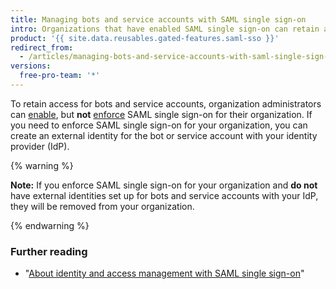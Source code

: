 ```yaml
---
title: Managing bots and service accounts with SAML single sign-on
intro: Organizations that have enabled SAML single sign-on can retain access for bots and service accounts.
product: '{{ site.data.reusables.gated-features.saml-sso }}'
redirect_from:
  - /articles/managing-bots-and-service-accounts-with-saml-single-sign-on
versions:
  free-pro-team: '*'
---
```


To retain access for bots and service accounts, organization administrators can [enable](/articles/enabling-and-testing-saml-single-sign-on-for-your-organization), but **not** [enforce](/articles/enforcing-saml-single-sign-on-for-your-organization) SAML single sign-on for their organization. If you need to enforce SAML single sign-on for your organization, you can create an external identity for the bot or service account with your identity provider (IdP).

{% warning %}

**Note:** If you enforce SAML single sign-on for your organization and **do not** have external identities set up for bots and service accounts with your IdP, they will be removed from your organization.

{% endwarning %}

### Further reading

- "[About identity and access management with SAML single sign-on](/articles/about-identity-and-access-management-with-saml-single-sign-on)"
